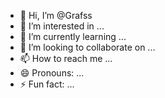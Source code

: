 - 👋 Hi, I’m @Grafss
- 👀 I’m interested in ...
- 🌱 I’m currently learning ...
- 💞️ I’m looking to collaborate on ...
- 📫 How to reach me ...
- 😄 Pronouns: ...
- ⚡ Fun fact: ...

<!---
Grafss/Grafss is a ✨ special ✨ repository because its `README.md` (this file) appears on your GitHub profile.
You can click the Preview link to take a look at your changes.
--->
